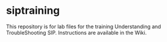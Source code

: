 # siptraining

This repository is for lab files for the training Understanding and TroubleShooting SIP. Instructions are available in the Wiki. 


